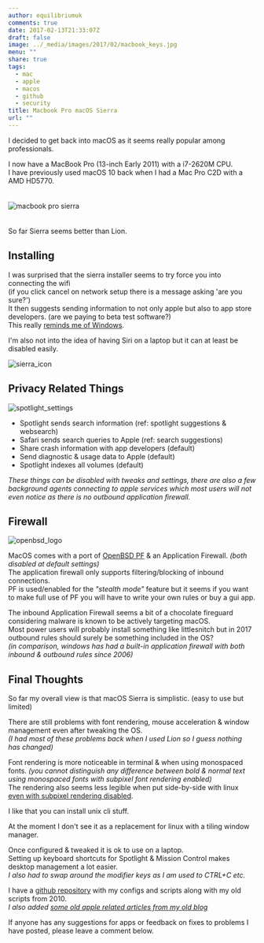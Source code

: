 ```yaml
---
author: equilibriumuk
comments: true
date: 2017-02-13T21:33:07Z
draft: false
image: ../_media/images/2017/02/macbook_keys.jpg
menu: ""
share: true
tags:
  - mac
  - apple
  - macos
  - github
  - security
title: Macbook Pro macOS Sierra
url: ""
---
```


I decided to get back into macOS as it seems really popular among professionals.

I now have a MacBook Pro (13-inch Early 2011) with a i7-2620M CPU.<br/>
I have previously used macOS 10 back when I had a Mac Pro C2D with a AMD HD5770.
<br/>
<br/>
<br/>
<img src="/media/images/2017/02/macbook_2011_sierra.jpg" alt="macbook pro sierra">
<br/>
<br/>
<br/>
So far Sierra seems better than Lion.

## Installing

I was surprised that the sierra installer seems to try force you into connecting the wifi<br/>
(if you click cancel on network setup there is a message asking 'are you sure?')<br/>
It then suggests sending information to not only apple but also to app store developers. (are we paying to beta test software?)<br/>
This really <a href="/2014/11/20/windows-8-1-share-browsing-history-location/" target="_blank">reminds me of Windows</a>.

I'm also not into the idea of having Siri on a laptop but it can at least be disabled easily.

<img src="/media/images/2017/02/sierra_ico.jpg" alt="sierra_icon">

## Privacy Related Things

<img src="/media/images/2017/02/spotlight_settings_sm.png" alt="spotlight_settings">

- Spotlight sends search information (ref: spotlight suggestions & websearch)
- Safari sends search queries to Apple (ref: search suggestions)
- Share crash information with app developers (default)
- Send diagnostic & usage data to Apple (default)
- Spotlight indexes all volumes (default)

_These things can be disabled with tweaks and settings, there are also a few background agents connecting to apple services which most users will not even notice as there is no outbound application firewall._

## Firewall

<img src="/media/images/2017/02/openbsd_200.png" alt="openbsd_logo">

MacOS comes with a port of <a href="http://www.openbsd.org/faq/pf/" target="_blank">OpenBSD PF</a> & an Application Firewall. _(both disabled at default settings)_<br/>
The application firewall only supports filtering/blocking of inbound connections.<br/>
PF is used/enabled for the _"stealth mode"_ feature but it seems if you want to make full use of PF you will have to write your own rules or buy a gui app.

The inbound Application Firewall seems a bit of a chocolate fireguard considering malware is known to be actively targeting macOS.<br/>
Most power users will probably install something like littlesnitch but in 2017 outbound rules should surely be something included in the OS?<br/>
_(in comparison, windows has had a built-in application firewall with both inbound & outbound rules since 2006)_

## Final Thoughts

So far my overall view is that macOS Sierra is simplistic. (easy to use but limited)

There are still problems with font rendering, mouse acceleration & window management even after tweaking the OS.<br/>
_(I had most of these problems back when I used Lion so I guess nothing has changed)_

Font rendering is more noticeable in terminal & when using monospaced fonts. _(you cannot distinguish any difference between bold & normal text using monospaced fonts with subpixel font rendering enabled)_<br/>
The rendering also seems less legible when put side-by-side with linux <a href="https://github.com/equk/macos/commit/9b3110356648c1c6db26b6760c01b11152f08dbb#diff-1a6b8c760346e7cd5871bf39ecb99758" target="_blank">even with subpixel rendering disabled</a>.

I like that you can install unix cli stuff.

At the moment I don't see it as a replacement for linux with a tiling window manager.

Once configured & tweaked it is ok to use on a laptop.<br/>
Setting up keyboard shortcuts for Spotlight & Mission Control makes desktop management a lot easier.<br/>
_I also had to swap around the modifier keys as I am used to CTRL+C etc._

I have a <a href="https://github.com/equk/macos" target="_blank"><i class="fa fa-github-alt"></i> github repository</a> with my configs and scripts along with my old scripts from 2010.<br/>
_I also added [some old apple related articles from my old blog](/tag/apple)_

If anyone has any suggestions for apps or feedback on fixes to problems I have posted, please leave a comment below.
